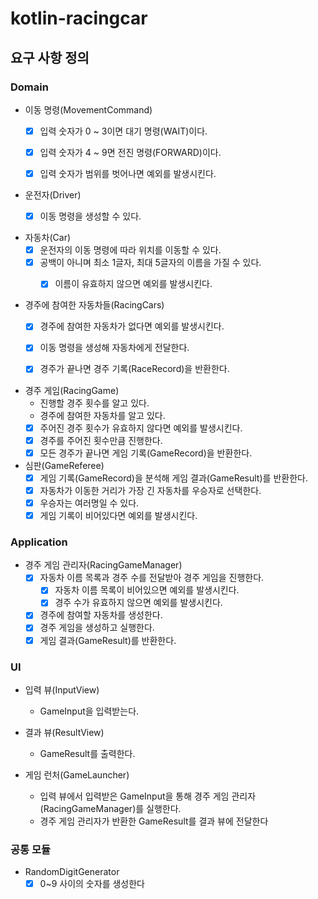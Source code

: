 # kotlin-racingcar

## 요구 사항 정의
### Domain
- 이동 명령(MovementCommand)
  - [x] 입력 숫자가 0 ~ 3이면 대기 명령(WAIT)이다.
  - [x] 입력 숫자가 4 ~ 9면 전진 명령(FORWARD)이다.
  - [x] 입력 숫자가 범위를 벗어나면 예외를 발생시킨다.


- 운전자(Driver)
  - [x] 이동 명령을 생성할 수 있다.


- 자동차(Car)
  - [x] 운전자의 이동 명령에 따라 위치를 이동할 수 있다.
  - [x] 공백이 아니며 최소 1글자, 최대 5글자의 이름을 가질 수 있다.
    - [x] 이름이 유효하지 않으면 예외를 발생시킨다.


- 경주에 참여한 자동차들(RacingCars)
  - [x] 경주에 참여한 자동차가 없다면 예외를 발생시킨다.
  - [x] 이동 명령을 생성해 자동차에게 전달한다.
  - [x] 경주가 끝나면 경주 기록(RaceRecord)을 반환한다.


- 경주 게임(RacingGame)
  - 진행할 경주 횟수를 알고 있다.
  - 경주에 참여한 자동차를 알고 있다.
  - [x] 주어진 경주 횟수가 유효하지 않다면 예외를 발생시킨다.
  - [x] 경주를 주어진 횟수만큼 진행한다.
  - [x] 모든 경주가 끝나면 게임 기록(GameRecord)을 반환한다.
  
- 심판(GameReferee)
  - [x] 게임 기록(GameRecord)을 분석해 게임 결과(GameResult)를 반환한다.
  - [x] 자동차가 이동한 거리가 가장 긴 자동차를 우승자로 선택한다.
  - [x] 우승자는 여러명일 수 있다.
  - [x] 게임 기록이 비어있다면 예외를 발생시킨다.

### Application
- 경주 게임 관리자(RacingGameManager)
  - [x] 자동차 이름 목록과 경주 수를 전달받아 경주 게임을 진행한다.
    - [x] 자동차 이름 목록이 비어있으면 예외를 발생시킨다.
    - [x] 경주 수가 유효하지 않으면 예외를 발생시킨다.
  - [x] 경주에 참여할 자동차를 생성한다.
  - [x] 경주 게임을 생성하고 실행한다.
  - [x] 게임 결과(GameResult)를 반환한다.

### UI
- 입력 뷰(InputView)
    - GameInput을 입력받는다.


- 결과 뷰(ResultView)
    - GameResult를 출력한다.


- 게임 런처(GameLauncher)
  - 입력 뷰에서 입력받은 GameInput을 통해 경주 게임 관리자(RacingGameManager)를 실행한다.
  - 경주 게임 관리자가 반환한 GameResult를 결과 뷰에 전달한다
  

### 공통 모듈
- RandomDigitGenerator
  - [x] 0~9 사이의 숫자를 생성한다
